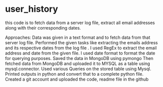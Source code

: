 # user_history
this code is to fetch data from a server log file, extract all email addresses along with their corresponding dates.

Approaches: 
Data was given in a text format and to fetch data from that server log file.
Performed the given tasks like extracting the emails address and its respective dates from the log file . 
I used RegEx to extract the email address and date  from the given file.
I used date format to format the date for querying purposes.
Saved the data in MongoDB using pymongo
Then fetched data from MongoDB and uploaded it to MYSQL as a table using     mysql.connector.
Used various Queries on the stored table using Mysql.
Printed outputs in python and convert that to a complete python file.
Created a git account and uploaded the code, readme file in the github

